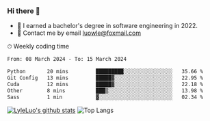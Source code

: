 ### Hi there 👋
<!--I have been a GitHub member for [![Years Badge](https://badges.pufler.dev/years/LyleLuo)](https://badges.pufler.dev)-->
- 🌱 I earned a bachelor's degree in software engineering in 2022.
- 💬 Contact me by email luowle@foxmail.com
<!--
**LyleLuo/LyleLuo** is a ✨ _special_ ✨ repository because its `README.md` (this file) appears on your GitHub profile.

Here are some ideas to get you started:
- 👯 I’m looking to collaborate on ...
- 🤔 I’m looking for help with ...
- 📫 How to reach me: ...
- 😄 Pronouns: ...
- ⚡ Fun fact: ...
-->

<!--💻 Coding Activity Logging

[![Commits Badge](https://badges.pufler.dev/commits/weekly/LyleLuo)](https://badges.pufler.dev)-->

⏱ Weekly coding time

<!--START_SECTION:waka-->

```txt
From: 08 March 2024 - To: 15 March 2024

Python       20 mins         █████████░░░░░░░░░░░░░░░░   35.66 %
Git Config   13 mins         █████▓░░░░░░░░░░░░░░░░░░░   22.95 %
Cuda         12 mins         █████▓░░░░░░░░░░░░░░░░░░░   22.18 %
Other        8 mins          ███▒░░░░░░░░░░░░░░░░░░░░░   13.98 %
Sass         1 min           ▓░░░░░░░░░░░░░░░░░░░░░░░░   02.34 %
```

<!--END_SECTION:waka-->

[![LyleLuo's github stats](https://github-readme-stats.vercel.app/api?username=LyleLuo&count_private=true&show_icons=true&hide=issues&hide_border=true)](https://github.com/anuraghazra/github-readme-stats)
![Top Langs](https://github-readme-stats.vercel.app/api/top-langs/?username=LyleLuo&layout=compact&hide_border=true) 
<!--[![LyleLuo's wakatime stats](https://github-readme-stats.vercel.app/api/wakatime?username=luowle)](https://github.com/anuraghazra/github-readme-stats)-->
